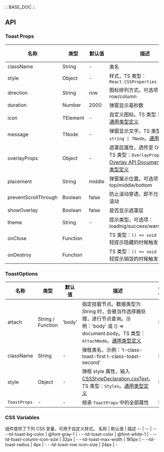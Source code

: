 :: BASE_DOC ::

## API

### Toast Props

名称 | 类型 | 默认值 | 描述 | 必传
-- | -- | -- | -- | --
className | String | - | 类名 | N
style | Object | - | 样式，TS 类型：`React.CSSProperties` | N
direction | String | row | 图标排列方式。可选项：row/column | N
duration | Number | 2000 | 弹窗显示毫秒数 | N
icon | TElement | - | 自定义图标。TS 类型：`TNode`。[通用类型定义](https://github.com/Tencent/tdesign-mobile-react/blob/develop/src/common.ts) | N
message | TNode | - | 弹窗显示文字。TS 类型：`string \| TNode`。[通用类型定义](https://github.com/Tencent/tdesign-mobile-react/blob/develop/src/common.ts) | N
overlayProps | Object | - | 遮罩层属性，透传至 Overlay。TS 类型：`OverlayProps `，[Overlay API Documents](./overlay?tab=api)。[详细类型定义](https://github.com/Tencent/tdesign-mobile-react/tree/develop/src/toast/type.ts) | N
placement | String | middle | 弹窗展示位置。可选项： top/middle/bottom | N
preventScrollThrough | Boolean | false | 防止滚动穿透，即不允许点击和滚动 | N
showOverlay | Boolean | false | 是否显示遮罩层 | N
theme | String | - | 提示类型。可选项：loading/success/warning/error | N
onClose | Function |  | TS 类型：`() => void`<br/>轻提示隐藏的时候触发 | N
onDestroy | Function |  | TS 类型：`() => void`<br/>轻提示销毁的时候触发 | N

### ToastOptions

名称 | 类型 | 默认值 | 描述 | 必传
-- | -- | -- | -- | --
attach | String / Function | 'body' | 指定挂载节点。数据类型为 String 时，会被当作选择器处理，进行节点查询。示例：'body' 或 () => document.body。TS 类型：`AttachNode`。[通用类型定义](https://github.com/Tencent/tdesign-mobile-react/blob/develop/src/common.ts) | N
className | String | - | 弹框类名，示例：'t-class-toast-first t-class-toast-second' | N
style | Object | - | 弹框 style 属性，输入 [CSSStyleDeclaration.cssText](https://developer.mozilla.org/en-US/docs/Web/API/CSSStyleDeclaration/cssText)。TS 类型：`Styles`。[通用类型定义](https://github.com/Tencent/tdesign-mobile-react/blob/develop/src/common.ts) | N
`ToastProps` | \- | - | 继承 `ToastProps` 中的全部属性 | N

### CSS Variables

组件提供了下列 CSS 变量，可用于自定义样式。
名称 | 默认值 | 描述 
-- | -- | --
--td-toast-bg-color | @font-gray-1 | - 
--td-toast-color | @font-white-1 | - 
--td-toast-column-icon-size | 32px | - 
--td-toast-max-width | 185px | - 
--td-toast-radius | 4px | - 
--td-toast-row-icon-size | 24px | -